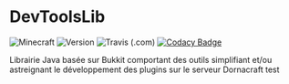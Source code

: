 # DevToolsLib
![Minecraft](https://img.shields.io/badge/plugin-Minecraft-blueviolet)
![Version](https://img.shields.io/badge/version-1.12.2-blue)
![Travis (.com)](https://img.shields.io/travis/com/Dornacraft/DevToolsLib)
[![Codacy Badge](https://api.codacy.com/project/badge/Grade/fde31fac2c7d44c3ae190d7161f2a27b)](https://www.codacy.com/gh/Dornacraft/DevToolsLib?utm_source=github.com&amp;utm_medium=referral&amp;utm_content=Dornacraft/DevToolsLib&amp;utm_campaign=Badge_Grade)

Librairie Java basée sur Bukkit comportant des outils simplifiant et/ou astreignant le développement des plugins sur le serveur Dornacraft
test
